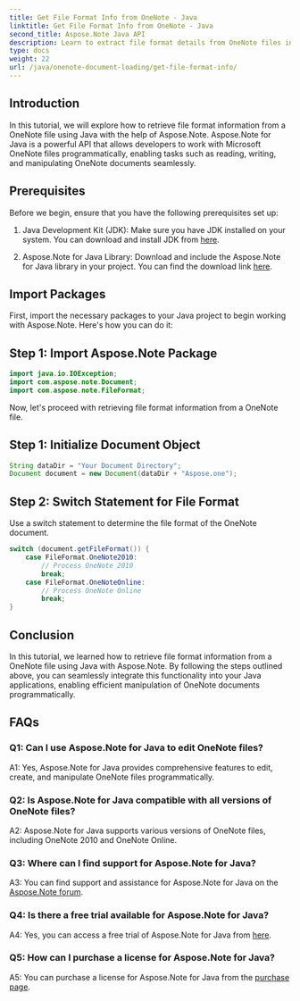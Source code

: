 ```yaml
---
title: Get File Format Info from OneNote - Java
linktitle: Get File Format Info from OneNote - Java
second_title: Aspose.Note Java API
description: Learn to extract file format details from OneNote files in Java with Aspose.Note. Enhance your Java applications by following this comprehensive tutorial.
type: docs
weight: 22
url: /java/onenote-document-loading/get-file-format-info/
---
```

## Introduction

In this tutorial, we will explore how to retrieve file format information from a OneNote file using Java with the help of Aspose.Note. Aspose.Note for Java is a powerful API that allows developers to work with Microsoft OneNote files programmatically, enabling tasks such as reading, writing, and manipulating OneNote documents seamlessly.

## Prerequisites

Before we begin, ensure that you have the following prerequisites set up:

1. Java Development Kit (JDK): Make sure you have JDK installed on your system. You can download and install JDK from [here](https://www.oracle.com/java/technologies/javase-jdk11-downloads.html).

2. Aspose.Note for Java Library: Download and include the Aspose.Note for Java library in your project. You can find the download link [here](https://releases.aspose.com/note/java/).

## Import Packages

First, import the necessary packages to your Java project to begin working with Aspose.Note. Here's how you can do it:

## Step 1: Import Aspose.Note Package

```java
import java.io.IOException;
import com.aspose.note.Document;
import com.aspose.note.FileFormat;
```

Now, let's proceed with retrieving file format information from a OneNote file.

## Step 1: Initialize Document Object

```java
String dataDir = "Your Document Directory";
Document document = new Document(dataDir + "Aspose.one");
```

## Step 2: Switch Statement for File Format

Use a switch statement to determine the file format of the OneNote document.

```java
switch (document.getFileFormat()) {
    case FileFormat.OneNote2010:
        // Process OneNote 2010
        break;
    case FileFormat.OneNoteOnline:
        // Process OneNote Online
        break;
}
```

## Conclusion

In this tutorial, we learned how to retrieve file format information from a OneNote file using Java with Aspose.Note. By following the steps outlined above, you can seamlessly integrate this functionality into your Java applications, enabling efficient manipulation of OneNote documents programmatically.

## FAQs

### Q1: Can I use Aspose.Note for Java to edit OneNote files?

A1: Yes, Aspose.Note for Java provides comprehensive features to edit, create, and manipulate OneNote files programmatically.

### Q2: Is Aspose.Note for Java compatible with all versions of OneNote files?

A2: Aspose.Note for Java supports various versions of OneNote files, including OneNote 2010 and OneNote Online.

### Q3: Where can I find support for Aspose.Note for Java?

A3: You can find support and assistance for Aspose.Note for Java on the [Aspose.Note forum](https://forum.aspose.com/c/note/28).

### Q4: Is there a free trial available for Aspose.Note for Java?

A4: Yes, you can access a free trial of Aspose.Note for Java from [here](https://releases.aspose.com/).

### Q5: How can I purchase a license for Aspose.Note for Java?

A5: You can purchase a license for Aspose.Note for Java from the [purchase page](https://purchase.aspose.com/buy).
